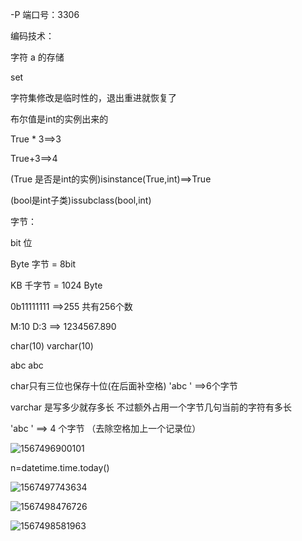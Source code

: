 -P  端口号：3306

编码技术：

字符 a 的存储

set 

字符集修改是临时性的，退出重进就恢复了

布尔值是int的实例出来的

True * 3==>3

True+3==>4

(True 是否是int的实例)isinstance(True,int)==>True

(bool是int子类)issubclass(bool,int)

字节： 

bit 位

Byte 字节 = 8bit

KB 千字节 = 1024 Byte

 0b11111111 ==>255  共有256个数

M:10  D:3 ==> 1234567.890

char(10)	 varchar(10)

abc				abc

char只有三位也保存十位(在后面补空格)   'abc   ' ==>6个字节

varchar 是写多少就存多长 不过额外占用一个字节几句当前的字符有多长

'abc   ' ==> 4 个字节  （去除空格加上一个记录位）

![1567496900101](C:\Users\lwq\Desktop\Mysql笔记\1567496900101.png)

n=datetime.time.today()

![1567497743634](C:\Users\lwq\Desktop\Mysql笔记\1567497743634.png)

![1567498476726](C:\Users\lwq\Desktop\Mysql笔记\1567498476726.png)

![1567498581963](C:\Users\lwq\AppData\Roaming\Typora\typora-user-images\1567498581963.png)
